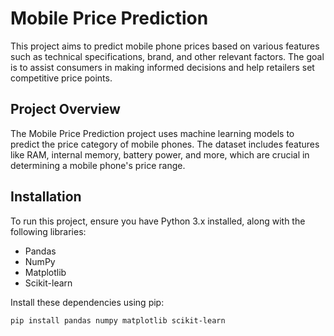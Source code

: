 # Mobile Price Prediction

This project aims to predict mobile phone prices based on various features such as technical specifications, brand, and other relevant factors. The goal is to assist consumers in making informed decisions and help retailers set competitive price points.

## Project Overview

The Mobile Price Prediction project uses machine learning models to predict the price category of mobile phones. The dataset includes features like RAM, internal memory, battery power, and more, which are crucial in determining a mobile phone's price range.

## Installation

To run this project, ensure you have Python 3.x installed, along with the following libraries:
- Pandas
- NumPy
- Matplotlib
- Scikit-learn

Install these dependencies using pip:

```bash
pip install pandas numpy matplotlib scikit-learn
